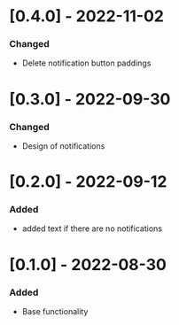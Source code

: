 # [0.4.0] - 2022-11-02

### Changed

- Delete notification button paddings

# [0.3.0] - 2022-09-30

### Changed

- Design of notifications

# [0.2.0] - 2022-09-12

### Added
- added text if there are no notifications

# [0.1.0] - 2022-08-30

### Added
- Base functionality
